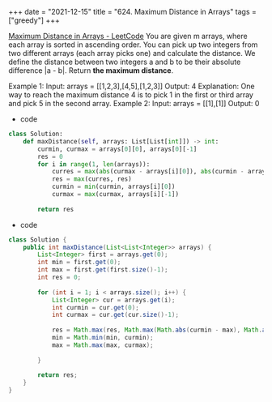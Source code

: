 +++ 
date = "2021-12-15"
title = "624. Maximum Distance in Arrays"
tags = ["greedy"]
+++

[Maximum Distance in Arrays - LeetCode](https://leetcode.com/problems/maximum-distance-in-arrays/)
You are given m arrays, where each array is sorted in ascending order.
You can pick up two integers from two different arrays (each array picks one) and calculate the distance. We define the distance between two integers a and b to be their absolute difference |a - b|.
Return __the maximum distance__.
 
Example 1:
Input: arrays = [[1,2,3],[4,5],[1,2,3]] Output: 4 Explanation: One way to reach the maximum distance 4 is to pick 1 in the first or third array and pick 5 in the second array. 
Example 2:
Input: arrays = [[1],[1]] Output: 0

- code
```py
class Solution:
    def maxDistance(self, arrays: List[List[int]]) -> int:
        curmin, curmax = arrays[0][0], arrays[0][-1]
        res = 0
        for i in range(1, len(arrays)):
            curres = max(abs(curmax - arrays[i][0]), abs(curmin - arrays[i][-1]))
            res = max(curres, res)
            curmin = min(curmin, arrays[i][0])
            curmax = max(curmax, arrays[i][-1])
            
        return res
```
- code
```java
class Solution {
    public int maxDistance(List<List<Integer>> arrays) {
        List<Integer> first = arrays.get(0);
        int min = first.get(0);
        int max = first.get(first.size()-1);
        int res = 0;
        
        for (int i = 1; i < arrays.size(); i++) {
            List<Integer> cur = arrays.get(i);
            int curmin = cur.get(0);
            int curmax = cur.get(cur.size()-1);            
            
            res = Math.max(res, Math.max(Math.abs(curmin - max), Math.abs(curmax - min)));
            min = Math.min(min, curmin);
            max = Math.max(max, curmax);
            
        }
        
        return res;
    }
}
```
